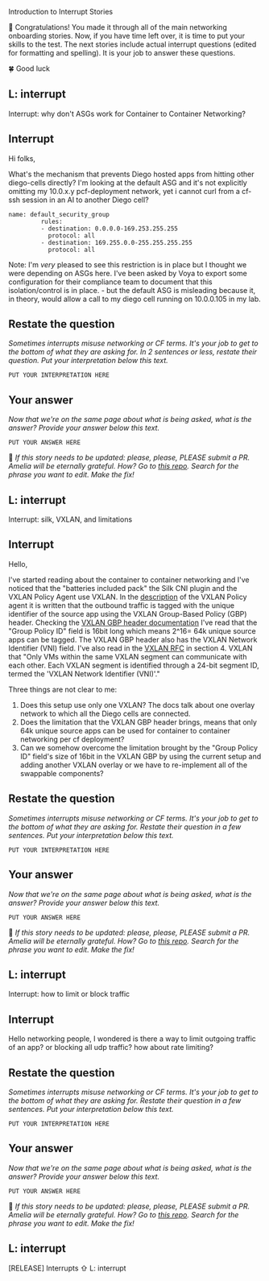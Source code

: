 Introduction to Interrupt Stories

🎉 Congratulations!
You made it through all of the main networking onboarding stories. Now, if you have time left over, it is time to put your skills to the test.
The next stories include actual interrupt questions (edited for formatting and spelling). It is your job to answer these questions.

🍀 Good luck

L: interrupt
---

Interrupt: why don't ASGs work for Container to Container Networking?

## Interrupt

Hi folks,

What's the mechanism that prevents Diego hosted apps from hitting other diego-cells directly? I'm looking at the default ASG and it's not explicitly omitting my 10.0.x.y pcf-deployment network, yet i cannot curl from a cf-ssh session in an AI to another Diego cell?

```
name: default_security_group
         rules:
         - destination: 0.0.0.0-169.253.255.255
           protocol: all
         - destination: 169.255.0.0-255.255.255.255
           protocol: all
```

Note: I'm *very* pleased to see this restriction is in place but I thought we were depending on ASGs here. I've been asked by Voya to export some configuration for their compliance team to document that this isolation/control is in place. - but the default ASG is misleading because it, in theory, would allow a call to my diego cell running on 10.0.0.105 in my lab.

## Restate the question
_Sometimes interrupts misuse networking or CF terms. It's your job to get to the bottom of what they are asking for. In 2 sentences or less, restate their question. Put your interpretation below this text._

```
PUT YOUR INTERPRETATION HERE
```

## Your answer
_Now that we're on the same page about what is being asked, what is the answer? Provide your answer below this text._

```
PUT YOUR ANSWER HERE
```

🙏 _If this story needs to be updated: please, please, PLEASE submit a PR. Amelia will be eternally grateful. How? Go to [this repo](https://github.com/pivotal/cf-networking-program-onboarding). Search for the phrase you want to edit. Make the fix!_

L: interrupt
---
Interrupt: silk, VXLAN, and limitations

## Interrupt

Hello,

I've started reading about the container to container networking and I've noticed that the "batteries included pack"
the Silk CNI plugin and the VXLAN Policy Agent use VXLAN.
In the [description](https://docs.cloudfoundry.org/concepts/understand-cf-networking.html ) of the VXLAN Policy agent it is written that the outbound traffic is tagged with the unique identifier of the source app using the VXLAN Group-Based Policy (GBP) header. Checking the [VXLAN GBP header documentation](https://tools.ietf.org/html/draft-smith-vxlan-group-policy-05) I've read that the "Group Policy ID" field is 16bit long which means 2^16= 64k unique source apps can be tagged. The VXLAN GBP header also has the VXLAN Network Identifier (VNI) field. I've also read in the [VXLAN RFC](https://tools.ietf.org/html/rfc7348) in section 4. VXLAN that "Only VMs within the same VXLAN segment can communicate with each other. Each VXLAN segment is identified through a 24-bit segment ID, termed the 'VXLAN Network Identifier (VNI)'."

Three things are not clear to me:
1. Does this setup use only one VXLAN? The docs talk about one overlay network to which all the Diego cells are connected.
2. Does the limitation that the VXLAN GBP header brings, means that only 64k unique source apps can be used for container to container networking per cf deployment?
3. Can we somehow overcome the limitation brought by the "Group Policy ID" field's size of 16bit in the VXLAN GBP by using the current setup and adding another VXLAN overlay or we have to re-implement all of the swappable components?

## Restate the question
_Sometimes interrupts misuse networking or CF terms. It's your job to get to the bottom of what they are asking for. Restate their question in a few sentences. Put your interpretation below this text._

```
PUT YOUR INTERPRETATION HERE
```

## Your answer
_Now that we're on the same page about what is being asked, what is the answer? Provide your answer below this text._

```
PUT YOUR ANSWER HERE
```

🙏 _If this story needs to be updated: please, please, PLEASE submit a PR. Amelia will be eternally grateful. How? Go to [this repo](https://github.com/pivotal/cf-networking-program-onboarding). Search for the phrase you want to edit. Make the fix!_

L: interrupt
---

Interrupt: how to limit or block traffic

## Interrupt

Hello networking people, I wondered is there a way to limit outgoing traffic of an app? or blocking all udp traffic? how about rate limiting?

## Restate the question
_Sometimes interrupts misuse networking or CF terms. It's your job to get to the bottom of what they are asking for. Restate their question in a few sentences. Put your interpretation below this text._

```
PUT YOUR INTERPRETATION HERE
```

## Your answer
_Now that we're on the same page about what is being asked, what is the answer? Provide your answer below this text._

```
PUT YOUR ANSWER HERE
```

🙏 _If this story needs to be updated: please, please, PLEASE submit a PR. Amelia will be eternally grateful. How? Go to [this repo](https://github.com/pivotal/cf-networking-program-onboarding). Search for the phrase you want to edit. Make the fix!_

L: interrupt
---

[RELEASE] Interrupts ⇧
L: interrupt
